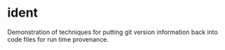 # ident
Demonstration of techniques for putting git version information back into code files for run time provenance.
